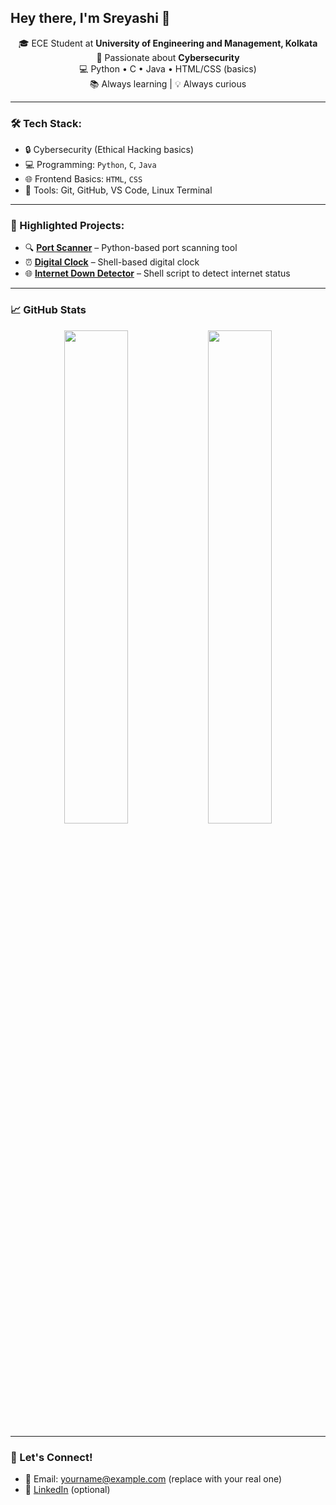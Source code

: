 
<h2 align="left">Hey there, I'm Sreyashi 👋</h2>

<p align="center">
  🎓 ECE Student at <strong>University of Engineering and Management, Kolkata</strong>  
  <br>🔐 Passionate about <strong>Cybersecurity</strong>  
  <br>💻 Python • C • Java • HTML/CSS (basics)
  <br>📚 Always learning | 💡 Always curious
</p>

---

### 🛠️ Tech Stack:
- 🔒 Cybersecurity (Ethical Hacking basics)
- 💻 Programming: `Python`, `C`, `Java`
- 🌐 Frontend Basics: `HTML`, `CSS`
- 🧪 Tools: Git, GitHub, VS Code, Linux Terminal

---

### 📌 Highlighted Projects:
- 🔍 **[Port Scanner](https://github.com/geyfbgy/Port-Scanner)** – Python-based port scanning tool
- ⏰ **[Digital Clock](https://github.com/geyfbgy/Digital-Clock)** – Shell-based digital clock
- 🌐 **[Internet Down Detector](https://github.com/geyfbgy/Internet-Current-down)** – Shell script to detect internet status

---

### 📈 GitHub Stats
<p align="center">
  <img src="https://github-readme-stats.vercel.app/api?username=geyfbgy&show_icons=true&theme=tokyonight" width="45%" />
  <img src="https://github-readme-stats.vercel.app/api/top-langs/?username=geyfbgy&layout=compact&theme=tokyonight" width="45%" />
</p>

---

### 🤝 Let's Connect!
- 📧 Email: yourname@example.com (replace with your real one)
- 💼 [LinkedIn](https://linkedin.com/in/your-profile) (optional)
